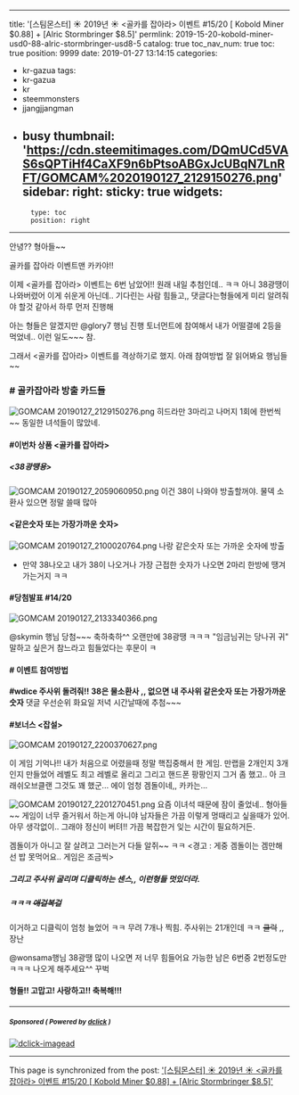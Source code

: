 
---
title: '[스팀몬스터] ☀ 2019년 ☀ <골카를 잡아라> 이벤트 #15/20  [	Kobold Miner $0.88] + [Alric Stormbringer $8.5]'
permlink: 2019-15-20-kobold-miner-usd0-88-alric-stormbringer-usd8-5
catalog: true
toc_nav_num: true
toc: true
position: 9999
date: 2019-01-27 13:14:15
categories:
- kr-gazua
tags:
- kr-gazua
- kr
- steemmonsters
- jjangjjangman
- busy
thumbnail: 'https://cdn.steemitimages.com/DQmUCd5VAS6sQPTiHf4CaXF9n6bPtsoABGxJcUBqN7LnRFT/GOMCAM%2020190127_2129150276.png'
sidebar:
    right:
        sticky: true
widgets:
    -
        type: toc
        position: right
---


안녕?? 형아들~~


골카를 잡아라 이벤트맨 카카야!!

이제 <골카를 잡아라> 이벤트는 6번 남았어!!
원래 내일 추첨인데.. ㅋㅋ 아니 38광땡이 나와버렸어
이게 쉬운게 아닌데.. 기다린는 사람 힘들고,,  댓글다는형들에게
미리 알려줘야 할것 같아서 하루 먼저 진행해

아는 형들은 알겠지만 @glory7 행님 진행 토너먼트에 참여해서
내가 어떨결에 2등을 먹었네.. 이런 일도~~~ 참.

그래서 <골카를 잡아라> 이벤트를 격상하기로 했지.
아래 참여방법 잘 읽어봐요 행님들~~

### # 골카잡아라 방출 카드들
![GOMCAM 20190127_2129150276.png](https://cdn.steemitimages.com/DQmUCd5VAS6sQPTiHf4CaXF9n6bPtsoABGxJcUBqN7LnRFT/GOMCAM%2020190127_2129150276.png)
히드라만 3마리고 나머지 1회에 한번씩~~
동일한 녀석들이 많았네. 


#### #이번차 상품 <골카를 잡아라>
##### <38광땡용>
![GOMCAM 20190127_2059060950.png](https://cdn.steemitimages.com/DQmWGcVeuQBotrHRxPMmD2cQUun2BepgBmfajExzgEe9VFn/GOMCAM%2020190127_2059060950.png)
이건 38이 나와야 방출할꺼야. 물덱 소환사 있으면 정말 쓸때 많아

#### <같은숫자 또는 가장가까운 숫자>
![GOMCAM 20190127_2100020764.png](https://cdn.steemitimages.com/DQmYvWTFcXj3dLcS5LdxJ1Sh7u7239Dwdm5av1cXVCgcVhQ/GOMCAM%2020190127_2100020764.png)
나랑 같은숫자 또는 가까운 숫자에 방출

- 만약 38나오고 내가 38이 나오거나 가장 근접한 숫자가 나오면 2마리
  한방에 땡겨가는거지 ㅋㅋ 


#### #당첨발표 #14/20
![GOMCAM 20190127_2133340366.png](https://cdn.steemitimages.com/DQmc69gy1BL6yBjVcTBZGvYmEwfTDaf3dJwT1chVZiTYsLM/GOMCAM%2020190127_2133340366.png)

@skymin 행님 당첨~~~  축하축하^^ 오랜만에 38광땡 
ㅋㅋㅋ "임금님귀는 당나귀 귀" 말하고 싶은거 참느라고 힘들었다는 후문이 ㅋ
 

#### # 이벤트 참여방법
**#wdice  주사위 돌려줘!!**
**38은 물소환사 ,,  없으면 내 주사위  같은숫자 또는 가장가까운숫자** 
댓글 우선순위
화요일 저녁 시간날때에 추첨~~~ 


#### #보너스 <잡설>
![GOMCAM 20190127_2200370627.png](https://cdn.steemitimages.com/DQmazq5WTHWcNEZJ7GbvZQEP9Eqc66Z7r14RMFkCEXHfWGC/GOMCAM%2020190127_2200370627.png)

이 게임 기억나!! 내가 처음으로 어렸을때 정말 핵집중해서 한 게임.
만랩을 2개인지 3개인지 만들었어 레벨도 최고 레벨로 올리고
그리고 핸드폰 팡팡인지 그거 좀 했고.. 아 크래쉬오브클랜 그것도 꽤 했군...
에이 엄청 겜돌이네,, 카카는... 

![GOMCAM 20190127_2201270451.png](https://cdn.steemitimages.com/DQmSyPMhnLEZQBZo5FXse7ZkQzsi2bkQhWZ8JGF5LsUYp6u/GOMCAM%2020190127_2201270451.png)
요즘 이녀석 때문에 잠이 줄었네.. 
형아들~~ 게임이 너무 즐거워서 하는게 아니야
남자들은 가끔 이렇게 멍때리고 싶을때가 있어. 아무 생각없이..
그래야 정신이 버텨!! 가끔  복잡한거 잊는 시간이 필요하거든.

겜돌이가 아니고 잘 살려고 그러는거 다들 알쥐~~ ㅋㅋ
<경고 :  게중 겜돌이는 겜만해선 밥 못먹어요.. 게임은 조금씩>

##### 그리고 주사위 굴리며 디클릭하는 센스,, 이런형들 멋있더라.
##### ㅋㅋㅋ ~~애걸복걸~~  
이거하고 디클릭이 엄청 늘었어 ㅋㅋ 무려 7개나 찍힘. 
주사위는 21개인데 ㅋㅋ ~~쿨럭~~ ,, 장난

@wonsama행님 38광땡 많이 나오면 저 너무 힘들어요
가능한 남은 6번중 2번정도만 ㅋㅋㅋ 나오게 해주세요^^ 꾸벅

#### 형들!!  고맙고! 사랑하고!! 축복해!!!

---

#####  <sub> **Sponsored ( Powered by [dclick](https://www.dclick.io) )** </sub>
[![dclick-imagead](https://s3.ap-northeast-2.amazonaws.com/dclick/image/jaydih/1546684279858.jpeg)](https://api.dclick.io/v1/c?x=eyJhbGciOiJIUzI1NiIsInR5cCI6IkpXVCJ9.eyJjIjoia2lidW1oIiwicyI6IjIwMTktMTUtMjAta29ib2xkLW1pbmVyLXVzZDAtODgtYWxyaWMtc3Rvcm1icmluZ2VyLXVzZDgtNSIsImEiOlsiaS0xMjUiXSwidXJsIjoiaHR0cHM6Ly9zdGVlbWl0LmNvbS9rci9AamF5ZGloL2ZlYXQtczJzLXNoYXJlMnN0ZWVtIiwiaWF0IjoxNTQ4NTk0ODk2LCJleHAiOjE4NjM5NTQ4OTZ9.7KLsRPp5mRfm3muNo_FHKbDrdnedCgxqCk3sC-V_VpY)

- - -

This page is synchronized from the post: ['[스팀몬스터] ☀ 2019년 ☀ <골카를 잡아라> 이벤트 #15/20  [	Kobold Miner $0.88] + [Alric Stormbringer $8.5]'](https://steemit.com/@kibumh/2019-15-20-kobold-miner-usd0-88-alric-stormbringer-usd8-5)
